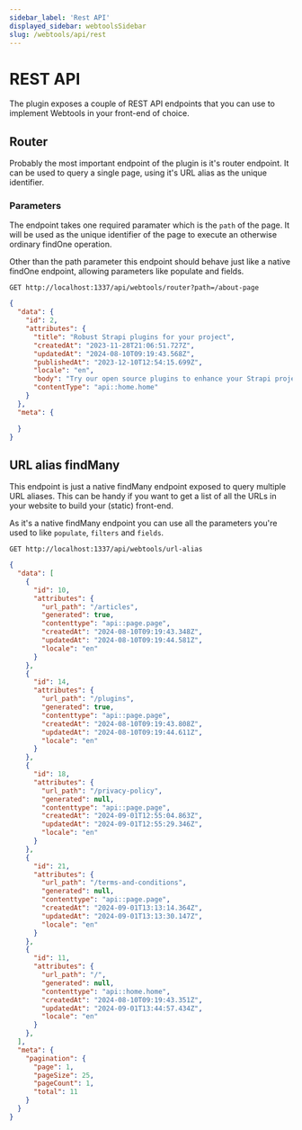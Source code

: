 ```yaml
---
sidebar_label: 'Rest API'
displayed_sidebar: webtoolsSidebar
slug: /webtools/api/rest
---
```


# REST API

The plugin exposes a couple of REST API endpoints that you can use to implement Webtools in your front-end of choice.

## Router

Probably the most important endpoint of the plugin is it's router endpoint.
It can be used to query a single page, using it's URL alias as the unique identifier.

### Parameters

The endpoint takes one required paramater which is the `path` of the page. It will be used as the unique identifier of the page to execute an otherwise ordinary findOne operation.

Other than the path parameter this endpoint should behave just like a native findOne endpoint, allowing parameters like populate and fields.

<ApiCall>

<Request>

`GET http://localhost:1337/api/webtools/router?path=/about-page`

</Request>

<Response>

```json
{
  "data": {
    "id": 2,
    "attributes": {
      "title": "Robust Strapi plugins for your project",
      "createdAt": "2023-11-28T21:06:51.727Z",
      "updatedAt": "2024-08-10T09:19:43.568Z",
      "publishedAt": "2023-12-10T12:54:15.699Z",
      "locale": "en",
      "body": "Try our open source plugins to enhance your Strapi project for free! For custom solutions please contact our team.",
      "contentType": "api::home.home"
    }
  },
  "meta": {

  }
}

```

</Response>

</ApiCall>


## URL alias findMany

This endpoint is just a native findMany endpoint exposed to query multiple URL aliases. This can be handy if you want to get a list of all the URLs in your website to build your (static) front-end.

As it's a native findMany endpoint you can use all the parameters you're used to like `populate`, `filters` and `fields`.

<ApiCall>

<Request>

`GET http://localhost:1337/api/webtools/url-alias`

</Request>

<Response>

```json
{
  "data": [
    {
      "id": 10,
      "attributes": {
        "url_path": "/articles",
        "generated": true,
        "contenttype": "api::page.page",
        "createdAt": "2024-08-10T09:19:43.348Z",
        "updatedAt": "2024-08-10T09:19:44.581Z",
        "locale": "en"
      }
    },
    {
      "id": 14,
      "attributes": {
        "url_path": "/plugins",
        "generated": true,
        "contenttype": "api::page.page",
        "createdAt": "2024-08-10T09:19:43.808Z",
        "updatedAt": "2024-08-10T09:19:44.611Z",
        "locale": "en"
      }
    },
    {
      "id": 18,
      "attributes": {
        "url_path": "/privacy-policy",
        "generated": null,
        "contenttype": "api::page.page",
        "createdAt": "2024-09-01T12:55:04.863Z",
        "updatedAt": "2024-09-01T12:55:29.346Z",
        "locale": "en"
      }
    },
    {
      "id": 21,
      "attributes": {
        "url_path": "/terms-and-conditions",
        "generated": null,
        "contenttype": "api::page.page",
        "createdAt": "2024-09-01T13:13:14.364Z",
        "updatedAt": "2024-09-01T13:13:30.147Z",
        "locale": "en"
      }
    },
    {
      "id": 11,
      "attributes": {
        "url_path": "/",
        "generated": null,
        "contenttype": "api::home.home",
        "createdAt": "2024-08-10T09:19:43.351Z",
        "updatedAt": "2024-09-01T13:44:57.434Z",
        "locale": "en"
      }
    },
  ],
  "meta": {
    "pagination": {
      "page": 1,
      "pageSize": 25,
      "pageCount": 1,
      "total": 11
    }
  }
}

```

</Response>

</ApiCall>